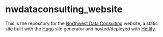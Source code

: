 # nwdataconsulting_website

This is the repository for the [Northwest Data Consulting](https://www.nwdataconsulting.com) website, a static site built with the [Hugo](http://gohugo.io) site generator and hosted/deployed with [Hetlify](http://netlify.com).
